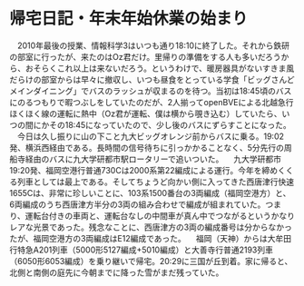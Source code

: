 # 帰宅日記・年末年始休業の始まり

<div class="section">　2010年最後の授業、情報科学3はいつも通り18:10に終了した。それから鉄研の部室に行ったが、来たのはOz君だけ。里帰りの準備をする人も多いだろうから、おそらくこれ以上は来ないだろう。というわけで、暖房器具がないすきま風だらけの部室からは早々に撤収し、いつも昼食をとっている学食「ビッグさんどメインダイニング」でバスのラッシュが収まるのを待つ。当初は18:45頃のバスにのるつもりで暇つぶしをしていたのだが、2人揃ってopenBVEによる北越急行ほくほく線の運転に熱中（Oz君が運転、僕は横から覗き込む）していたら、いつの間にかその18:45になっていたので、少し後のバスにずらすことになった。 　今日は久し振りに山の下こと九大ビッグオレンジ前からバスに乗る。19:02発、横浜西経由である。長時間の信号待ちに引っかかることなく、5分先行の周船寺経由のバスに九大学研都市駅ロータリーで追いついた。 　九大学研都市19:20発、福岡空港行普通730Cは2000系第22編成による運行。今年を締めくくる列車としては最上である。そしてちょうど向かい側に入ってきた西唐津行快速1655Cは、非常に珍しいことに、103系1500番台の3両編成（福岡空港方）と、6両編成のうち西唐津方半分の3両の組み合わせで編成が組まれていた。つまり、運転台付きの車両と、運転台なしの中間車が真ん中でつながるというかなりレアな光景であった。残念なことに、西唐津方の3両の編成番号は分からなかったが、福岡空港方の3両編成はE12編成であった。 　福岡（天神）からは大牟田行特急A201列車（5000形5127編成+5010編成）と大善寺行普通2193列車（6050形6053編成）を乗り継いで帰宅。20:29に三国が丘到着。家に帰ると、北側と南側の庭先に今朝までに降った雪がまだ残っていた。</div>